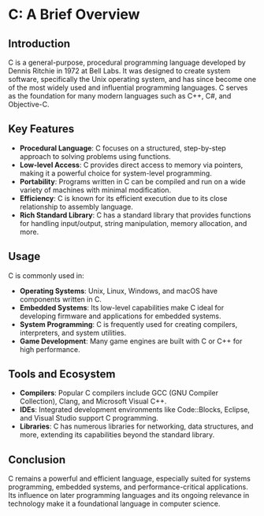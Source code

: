# C: A Brief Overview

## Introduction
C is a general-purpose, procedural programming language developed by Dennis Ritchie in 1972 at Bell Labs. It was designed to create system software, specifically the Unix operating system, and has since become one of the most widely used and influential programming languages. C serves as the foundation for many modern languages such as C++, C#, and Objective-C.

## Key Features
- **Procedural Language**: C focuses on a structured, step-by-step approach to solving problems using functions.
- **Low-level Access**: C provides direct access to memory via pointers, making it a powerful choice for system-level programming.
- **Portability**: Programs written in C can be compiled and run on a wide variety of machines with minimal modification.
- **Efficiency**: C is known for its efficient execution due to its close relationship to assembly language.
- **Rich Standard Library**: C has a standard library that provides functions for handling input/output, string manipulation, memory allocation, and more.

## Usage
C is commonly used in:
- **Operating Systems**: Unix, Linux, Windows, and macOS have components written in C.
- **Embedded Systems**: Its low-level capabilities make C ideal for developing firmware and applications for embedded systems.
- **System Programming**: C is frequently used for creating compilers, interpreters, and system utilities.
- **Game Development**: Many game engines are built with C or C++ for high performance.

## Tools and Ecosystem
- **Compilers**: Popular C compilers include GCC (GNU Compiler Collection), Clang, and Microsoft Visual C++.
- **IDEs**: Integrated development environments like Code::Blocks, Eclipse, and Visual Studio support C programming.
- **Libraries**: C has numerous libraries for networking, data structures, and more, extending its capabilities beyond the standard library.

## Conclusion
C remains a powerful and efficient language, especially suited for systems programming, embedded systems, and performance-critical applications. Its influence on later programming languages and its ongoing relevance in technology make it a foundational language in computer science.
